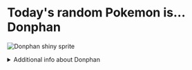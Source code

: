 # Today's random Pokemon is... Donphan

![Donphan shiny sprite](https://raw.githubusercontent.com/PokeAPI/sprites/master/sprites/pokemon/shiny/232.png)

<details>
<summary>Additional info about Donphan</summary>

| srpite type | image |
|------|------|
| back_default | ![Donphan back_default sprite](https://raw.githubusercontent.com/PokeAPI/sprites/master/sprites/pokemon/back/232.png) |
| back_female | ![Donphan back_female sprite](https://raw.githubusercontent.com/PokeAPI/sprites/master/sprites/pokemon/back/female/232.png) |
| back_shiny | ![Donphan back_shiny sprite](https://raw.githubusercontent.com/PokeAPI/sprites/master/sprites/pokemon/back/shiny/232.png) |
| back_shiny_female | ![Donphan back_shiny_female sprite](https://raw.githubusercontent.com/PokeAPI/sprites/master/sprites/pokemon/back/shiny/female/232.png) |
| front_default | ![Donphan front_default sprite](https://raw.githubusercontent.com/PokeAPI/sprites/master/sprites/pokemon/232.png) |
| front_female | ![Donphan front_female sprite](https://raw.githubusercontent.com/PokeAPI/sprites/master/sprites/pokemon/female/232.png) |
| front_shiny_female | ![Donphan front_shiny_female sprite](https://raw.githubusercontent.com/PokeAPI/sprites/master/sprites/pokemon/shiny/female/232.png) | </details>